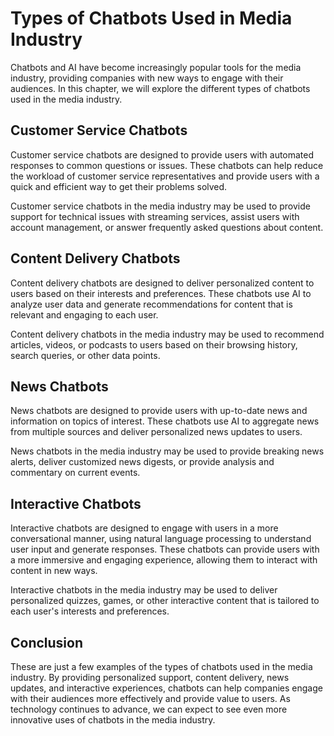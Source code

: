 Types of Chatbots Used in Media Industry
======================================================================================

Chatbots and AI have become increasingly popular tools for the media industry, providing companies with new ways to engage with their audiences. In this chapter, we will explore the different types of chatbots used in the media industry.

Customer Service Chatbots
-------------------------

Customer service chatbots are designed to provide users with automated responses to common questions or issues. These chatbots can help reduce the workload of customer service representatives and provide users with a quick and efficient way to get their problems solved.

Customer service chatbots in the media industry may be used to provide support for technical issues with streaming services, assist users with account management, or answer frequently asked questions about content.

Content Delivery Chatbots
-------------------------

Content delivery chatbots are designed to deliver personalized content to users based on their interests and preferences. These chatbots use AI to analyze user data and generate recommendations for content that is relevant and engaging to each user.

Content delivery chatbots in the media industry may be used to recommend articles, videos, or podcasts to users based on their browsing history, search queries, or other data points.

News Chatbots
-------------

News chatbots are designed to provide users with up-to-date news and information on topics of interest. These chatbots use AI to aggregate news from multiple sources and deliver personalized news updates to users.

News chatbots in the media industry may be used to provide breaking news alerts, deliver customized news digests, or provide analysis and commentary on current events.

Interactive Chatbots
--------------------

Interactive chatbots are designed to engage with users in a more conversational manner, using natural language processing to understand user input and generate responses. These chatbots can provide users with a more immersive and engaging experience, allowing them to interact with content in new ways.

Interactive chatbots in the media industry may be used to deliver personalized quizzes, games, or other interactive content that is tailored to each user's interests and preferences.

Conclusion
----------

These are just a few examples of the types of chatbots used in the media industry. By providing personalized support, content delivery, news updates, and interactive experiences, chatbots can help companies engage with their audiences more effectively and provide value to users. As technology continues to advance, we can expect to see even more innovative uses of chatbots in the media industry.
